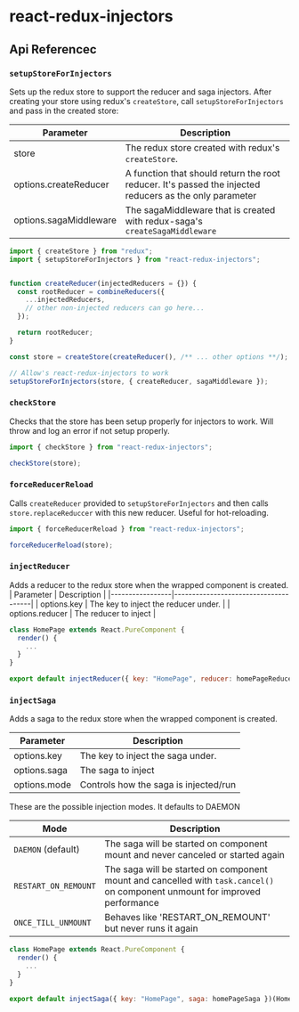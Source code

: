 # react-redux-injectors

## Api Referencec

### `setupStoreForInjectors`
Sets up the redux store to support the reducer and saga injectors. After creating your store using redux's `createStore`, call `setupStoreForInjectors` and pass in the created store:  

| Parameter              | Description                          |
|------------------------|--------------------------------------|
| store                  | The redux store created with redux's `createStore`. |
| options.createReducer  | A function that should return the root reducer. It's passed the injected reducers as the only parameter |
| options.sagaMiddleware | The sagaMiddleware that is created with redux-saga's `createSagaMiddleware` |


```js
import { createStore } from "redux";
import { setupStoreForInjectors } from "react-redux-injectors";


function createReducer(injectedReducers = {}) {
  const rootReducer = combineReducers({
    ...injectedReducers,
    // other non-injected reducers can go here...
  });

  return rootReducer;
}

const store = createStore(createReducer(), /** ... other options **/);

// Allow's react-redux-injectors to work
setupStoreForInjectors(store, { createReducer, sagaMiddleware });
```

### `checkStore`
Checks that the store has been setup properly for injectors to work. Will throw and log an error if not setup properly.
```js
import { checkStore } from "react-redux-injectors";

checkStore(store);
```

### `forceReducerReload`
Calls `createReducer` provided to `setupStoreForInjectors` and then calls `store.replaceReduccer` with this new reducer. Useful for hot-reloading.
```js
import { forceReducerReload } from "react-redux-injectors";

forceReducerReload(store);
```

### `injectReducer`

Adds a reducer to the redux store when the wrapped component is created.  
| Parameter       | Description                          |
|-----------------|--------------------------------------|
| options.key     | The key to inject the reducer under. |
| options.reducer | The reducer to inject                |


```js
class HomePage extends React.PureComponent {
  render() {
    ...
  }
}

export default injectReducer({ key: "HomePage", reducer: homePageReducer })(HomePage);
```

### `injectSaga`
Adds a saga to the redux store when the wrapped component is created.  

| Parameter       | Description                          |
|-----------------|--------------------------------------|
| options.key     | The key to inject the saga under. |
| options.saga    | The saga to inject                |
| options.mode    | Controls how the saga is injected/run                |

These are the possible injection modes. It defaults to DAEMON  

| Mode       | Description                           |
|-----------------|---------------------------------------|
| `DAEMON` (default)          | The saga will be started on component mount and never canceled or started again     |
| `RESTART_ON_REMOUNT`    | The saga will be started on component mount and cancelled with `task.cancel()` on component unmount for improved performance |
| `ONCE_TILL_UNMOUNT`    | Behaves like 'RESTART_ON_REMOUNT' but never runs it again |



```js
class HomePage extends React.PureComponent {
  render() {
    ...
  }
}

export default injectSaga({ key: "HomePage", saga: homePageSaga })(HomePage);
```
